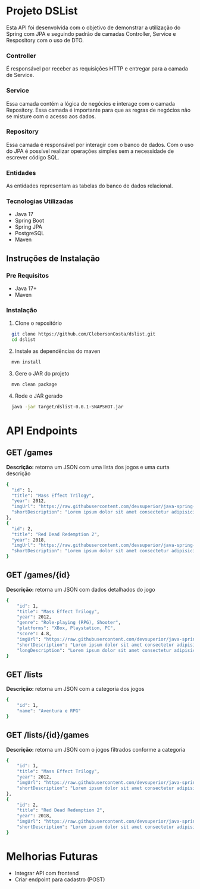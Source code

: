 # Projeto DSList
Esta API foi desenvolvida com o objetivo de demonstrar a utilização do Spring com JPA e seguindo padrão de camadas Controller, Service e Respository com o uso de DTO.

### Controller
É responsável por receber as requisições HTTP e entregar para a camada de Service.

### Service
Essa camada contém a lógica de negócios e interage com o camada Repository. Essa camada é importante para que as regras de negócios não se misture com o acesso aos dados.

### Repository
Essa camada é responsável por interagir com o banco de dados. Com o uso do JPA é possível realizar operações simples sem a necessidade de escrever código SQL.

### Entidades
As entidades representam as tabelas do banco de dados relacional.

### Tecnologias Utilizadas
- Java 17
- Spring Boot
- Spring JPA
- PostgreSQL
- Maven

## Instruções de Instalação

### Pre Requisitos
- Java 17+
- Maven

### Instalação

1. Clone o repositório
   
```bash
  git clone https://github.com/ClebersonCosta/dslist.git
  cd dslist
```

2. Instale as dependências do maven

```bash
  mvn install
```

3. Gere o JAR do projeto

```bash
  mvn clean package
```

4. Rode o JAR gerado

```bash
  java -jar target/dslist-0.0.1-SNAPSHOT.jar
```

# API Endpoints

## GET /games

**Descrição:** retorna um JSON com uma lista dos jogos e uma curta descrição
  ```bash
{
    "id": 1,
    "title": "Mass Effect Trilogy",
    "year": 2012,
    "imgUrl": "https://raw.githubusercontent.com/devsuperior/java-spring-dslist/main/resources/1.png",
    "shortDescription": "Lorem ipsum dolor sit amet consectetur adipisicing elit. Odit esse officiis corrupti unde repellat non quibusdam! Id nihil itaque ipsum!"
},
{
    "id": 2,
    "title": "Red Dead Redemption 2",
    "year": 2018,
    "imgUrl": "https://raw.githubusercontent.com/devsuperior/java-spring-dslist/main/resources/2.png",
    "shortDescription": "Lorem ipsum dolor sit amet consectetur adipisicing elit. Odit esse officiis corrupti unde repellat non quibusdam! Id nihil itaque ipsum!"
}
  ```

## GET /games/{id}

**Descrição:** retorna um JSON com dados detalhados do jogo
```bash
{
    "id": 1,
    "title": "Mass Effect Trilogy",
    "year": 2012,
    "genre": "Role-playing (RPG), Shooter",
    "platforms": "XBox, Playstation, PC",
    "score": 4.8,
    "imgUrl": "https://raw.githubusercontent.com/devsuperior/java-spring-dslist/main/resources/1.png",
    "shortDescription": "Lorem ipsum dolor sit amet consectetur adipisicing elit. Odit esse officiis corrupti unde repellat non quibusdam! Id nihil itaque ipsum!",
    "longDescription": "Lorem ipsum dolor sit amet consectetur adipisicing elit. Delectus dolorum illum placeat eligendi, quis maiores veniam. Incidunt dolorum, nisi deleniti dicta odit voluptatem nam provident temporibus reprehenderit blanditiis consectetur tenetur. Dignissimos blanditiis quod corporis iste, aliquid perspiciatis architecto quasi tempore ipsam voluptates ea ad distinctio, sapiente qui, amet quidem culpa."
}
```

## GET /lists

**Descrição:** retorna um JSON com a categoria dos jogos
```bash
{
    "id": 1,
    "name": "Aventura e RPG"
}
```

## GET /lists/{id}/games

**Descrição:** retorna um JSON com o jogos filtrados conforme a categoria
```bash
{
    "id": 1,
    "title": "Mass Effect Trilogy",
    "year": 2012,
    "imgUrl": "https://raw.githubusercontent.com/devsuperior/java-spring-dslist/main/resources/1.png",
    "shortDescription": "Lorem ipsum dolor sit amet consectetur adipisicing elit. Odit esse officiis corrupti unde repellat non quibusdam! Id nihil itaque ipsum!"
},
{
    "id": 2,
    "title": "Red Dead Redemption 2",
    "year": 2018,
    "imgUrl": "https://raw.githubusercontent.com/devsuperior/java-spring-dslist/main/resources/2.png",
    "shortDescription": "Lorem ipsum dolor sit amet consectetur adipisicing elit. Odit esse officiis corrupti unde repellat non quibusdam! Id nihil itaque ipsum!"
}
```

# Melhorias Futuras
- Integrar API com frontend
- Criar endpoint para cadastro (POST)